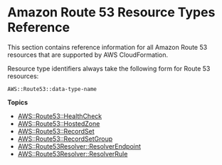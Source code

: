 # Amazon Route 53 Resource Types Reference<a name="cfn-reference-route53"></a>

This section contains reference information for all Amazon Route 53 resources that are supported by AWS CloudFormation\.

Resource type identifiers always take the following form for Route 53 resources:

```
AWS::Route53::data-type-name
```

**Topics**
+ [AWS::Route53::HealthCheck](aws-resource-route53-healthcheck.md)
+ [AWS::Route53::HostedZone](aws-resource-route53-hostedzone.md)
+ [AWS::Route53::RecordSet](aws-properties-route53-recordset.md)
+ [AWS::Route53::RecordSetGroup](aws-properties-route53-recordsetgroup.md)
+ [AWS::Route53Resolver::ResolverEndpoint](aws-resource-route53resolver-resolverendpoint.md)
+ [AWS::Route53Resolver::ResolverRule](aws-resource-route53resolver-resolverrule.md)